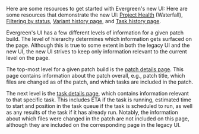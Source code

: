 Here are some resources to get started with Evergreen's new UI: Here are some resources that demonstrate the new UI: [Project Health](https://app.tango.us/app/workflow/Evergreen--Onboarding-guide-for-the-new-project-health-page--7b74b28c80f448869a01730a450bc246) (Waterfall), [Filtering by status](https://app.tango.us/app/workflow/Status-icon-behavior--1db9909b454f4800b05774fa408f2924), [Variant history page](https://app.tango.us/app/workflow/Variant-History-fa73d48662f24e48842fc315130c483f), and [Task history page](https://app.tango.us/app/workflow/Task-History--23e6b3f043234a19988d6ab0a0729598).


Evergreen's UI has a few different levels of information for a given patch build. The level of hierarchy determines which information gets surfaced on the page. Although this is true to some extent in both the legacy UI and the new UI, the new UI strives to keep only information relevant to the current level on the page.

The top-most level for a given patch build is the [patch details page](https://spruce.mongodb.com/version/60b68d7da4cf47179e15accf/tasks?sorts=STATUS%3AASC%3BBASE_STATUS%3ADESC). This page contains information about the patch overall, e.g., patch title, which files are changed as of the patch, and which tasks are included in the patch.

The next level is the [task details page](https://spruce.mongodb.com/task/mongodb_mongo_master_enterprise_rhel_80_64_bit_dynamic_all_feature_flags_required_jsCore_patch_0ec70f6ac70716d9296a014d52e4cc99bf4e5695_60b68d7da4cf47179e15accf_21_06_01_19_43_26/logs?execution=0), which contains information relevant to that specific task. This includes ETA if the task is running, estimated time to start and position in the task queue if the task is scheduled to run, as well as any results of the task if it has already run. Notably, the information about which files were changed in the patch are not included on this page, although they are included on the corresponding page in the legacy UI.